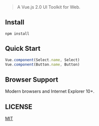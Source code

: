 > A Vue.js 2.0 UI Toolkit for Web.

## Install
```shell
npm install
```

## Quick Start
``` javascript
Vue.component(Select.name, Select)
Vue.component(Button.name, Button)
```

## Browser Support
Modern browsers and Internet Explorer 10+.

## LICENSE
[MIT](LICENSE)

